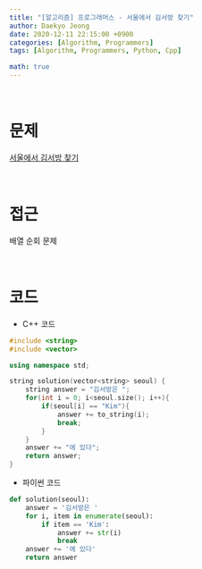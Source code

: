 ```yaml
---
title: "[알고리즘] 프로그래머스 - 서울에서 김서방 찾기"
author: Daekyo Jeong
date: 2020-12-11 22:15:00 +0900
categories: [Algorithm, Programmers]
tags: [Algorithm, Programmers, Python, Cpp]

math: true
---
```


<br/>

# **문제**


[서울에서 김서방 찾기](https://programmers.co.kr/learn/courses/30/lessons/12919)

<br/>

# **접근**  

배열 순회 문제  

<br/>

# **코드**

- C++ 코드

```cpp
#include <string>
#include <vector>

using namespace std;

string solution(vector<string> seoul) {
    string answer = "김서방은 ";
    for(int i = 0; i<seoul.size(); i++){
        if(seoul[i] == "Kim"){
            answer += to_string(i);
            break;
        }
    }
    answer += "에 있다";
    return answer;
}
```

- 파이썬 코드   

```py
def solution(seoul):
    answer = '김서방은 '
    for i, item in enumerate(seoul):
        if item == 'Kim':
            answer += str(i)
            break
    answer += '에 있다'
    return answer
```

<br/>
